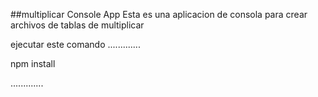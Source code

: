 ##multiplicar Console App
Esta es una aplicacion de consola para crear archivos de tablas de multiplicar

ejecutar este comando
.............

npm install

.............
